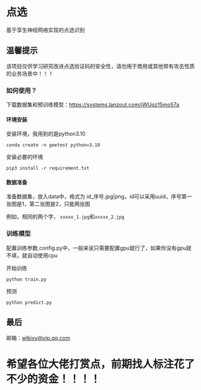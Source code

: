 # 点选
基于孪生神经网络实现的点选识别

## 温馨提示
该项目仅供学习研究改进点选验证码的安全性，请勿用于商用或其他带有攻击性质的业务场景中！！！

### 如何使用？
下载数据集和预训练模型：https://systems.lanzout.com/iWUqz15mo57a

#### 环境安装
安装环境，我用到的是python3.10
```
conda create -n geetest python=3.10
```

安装必要的环境
```
pip3 install -r requirement.txt
```

#### 数据准备
准备数据集，放入data中，格式为 id_序号.jpg|png，id可以采用uuid，序号第一张图是1，第二张图是2，只能两张图

例如，相同的两个字，  ``xxxxx_1.jpg``和``xxxxx_2.jpg``

### 训练模型
配置训练参数,config.py中，一般来说只需要配置gpu就行了，如果你没有gpu就不填，就自动使用cpu

开始训练
```
python train.py
```

预测
```
python predict.py
```

## 最后
邮箱：wlkjyy@vip.qq.com

# 希望各位大佬打赏点，前期找人标注花了不少的资金！！！！


